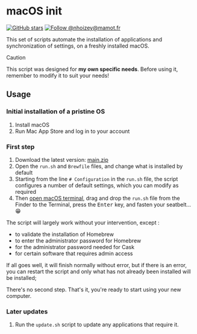 # macOS init

[![GitHub stars](https://img.shields.io/github/stars/nhoizey/macOS-init.svg?style=for-the-badge&logo=github)](https://github.com/nhoizey/macOS-init/stargazers)
[![Follow @nhoizey@mamot.fr](https://img.shields.io/mastodon/follow/000262395?domain=https%3A%2F%2Fmamot.fr&style=for-the-badge&logo=mastodon&logoColor=white&color=6364FF)](https://mamot.fr/@nhoizey)

This set of scripts automate the installation of applications and synchronization of settings, on a freshly installed macOS.

> [!CAUTION]
> This script was designed for **my own specific needs**.
> Before using it, remember to modify it to suit your needs!

## Usage

### Initial installation of a pristine OS

1. Install macOS
1. Run Mac App Store and log in to your account

### First step

1. Download the latest version: [main.zip](https://github.com/nhoizey/macOS-init/archive/main.zip)
1. Open the `run.sh` and `Brewfile` files, and change what is installed by default
1. Starting from the line `# Configuration` in the `run.sh` file, the script configures a number of default settings, which you can modify as required
1. Then [open macOS terminal](https://www.wikihow.tech/Use-Terminal-on-Mac#Opening-Terminal), drag and drop the `run.sh` file from the Finder to the Terminal, press the <kbd>Enter</kbd> key, and fasten your seatbelt… 😁

The script will largely work without your intervention, except :

- to validate the installation of Homebrew
- to enter the administrator password for Homebrew
- for the administrator password needed for Cask
- for certain software that requires admin access

If all goes well, it will finish normally without error, but if there is an error, you can restart the script and only what has not already been installed will be installed;

There's no second step. That's it, you're ready to start using your new computer.

### Later updates

1. Run the `update.sh` script to update any applications that require it.
